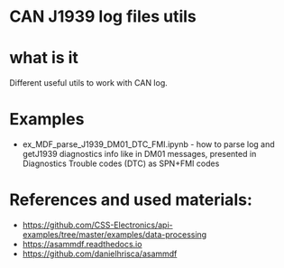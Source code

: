 # CAN J1939 log files utils
# what is it
Different useful utils to work with CAN log.
# Examples
* ex_MDF_parse_J1939_DM01_DTC_FMI.ipynb - how to parse log and getJ1939 diagnostics info like in DM01 messages, presented in Diagnostics Trouble codes (DTC) as SPN+FMI codes

# References and used materials:
* https://github.com/CSS-Electronics/api-examples/tree/master/examples/data-processing
* https://asammdf.readthedocs.io
* https://github.com/danielhrisca/asammdf
